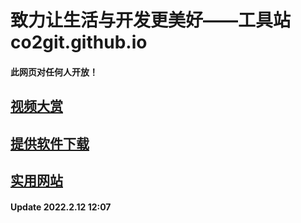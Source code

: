 # 致力让生活与开发更美好——工具站co2git.github.io
#### 此网页对任何人开放！
## <a href="https://co2git.github.io/videos" target="_blank">视频大赏</a>
## <a href="https://co2git.github.io/tools" target="_blank">提供软件下载</a>
## <a href="https://co2git.github.io/website" target="_blank">实用网站</a>
#### Update 2022.2.12 12:07
